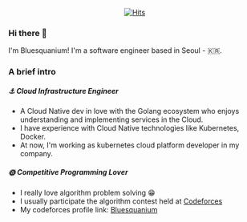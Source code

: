 <div align=center>
	
  [![Hits](https://hits.seeyoufarm.com/api/count/incr/badge.svg?url=https%3A%2F%2Fgithub.com%2Fbluesquanium)](https://hits.seeyoufarm.com) 
	
</div>

### Hi there 👋

I'm Bluesquanium! I'm a software engineer based in Seoul - :kr:.


### A brief intro

##### :anchor: Cloud Infrastructure Engineer
- A Cloud Native dev in love with the Golang ecosystem who enjoys understanding and implementing services in the Cloud.
- I have experience with Cloud Native technologies like Kubernetes, Docker.
- At now, I'm working as kubernetes cloud platform developer in my company.

##### :sun_with_face: Competitive Programming Lover
- I really love algorithm problem solving :grin:
- I usually participate the algorithm contest held at [Codeforces](https://codeforces.com/, "codeforces link")
- My codeforces profile link: [Bluesquanium](https://codeforces.com/profile/bluesquanium, "my codeforces profile link")


<!--
**bluesquanium/bluesquanium** is a ✨ _special_ ✨ repository because its `README.md` (this file) appears on your GitHub profile.

Here are some ideas to get you started:

- 🔭 I’m currently working on ...
- 🌱 I’m currently learning ...
- 👯 I’m looking to collaborate on ...
- 🤔 I’m looking for help with ...
- 💬 Ask me about ...
- 📫 How to reach me: ...
- 😄 Pronouns: ...
- ⚡ Fun fact: ...
-->
